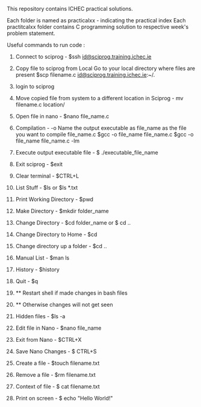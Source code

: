 This repository contains ICHEC practical solutions.

Each folder is named as practicalxx - indicating the practical index
Each practitcalxx folder contains C programming solution to respective week's problem statement.

Useful commands to run code :
1. Connect to sciprog - $ssh id@sciprog.training.ichec.ie

2. Copy file to sciprog from Local
  Go to your local directory where files are present
  $scp filename.c id@sciprog.training.ichec.ie:~/.

4. login to sciprog
5. Move copied file from system to a different location in Sciprog - mv filename.c location/
6. Open file in nano  - $nano file_name.c
7. Compilation -
    -o Name the output executable as file_name as the file you want to compile file_name.c 
    $gcc -o file_name file_name.c
    $gcc -o file_name file_name.c -lm
8. Execute output executable file - $ ./executable_file_name
9. Exit sciprog - $exit
10. Clear terminal - $CTRL+L
11. List Stuff - $ls or $ls *.txt
12. Print Working Directory - $pwd
13. Make Directory - $mkdir folder_name
14. Change Directory - $cd folder_name or $ cd ..
15. Change Directory to Home - $cd
16. Change directory up a folder - $cd ..
17. Manual List - $man ls
18. History - $history
19. Quit - $q

20. ** Restart shell if made changes in bash files
21. ** Otherwise changes will not get seen
22. Hidden files - $ls -a
23. Edit file in Nano -	$nano file_name
24. Exit from Nano - $CTRL+X
25. Save Nano Changes -	$ CTRL+S
26. Create a file -	$touch filename.txt
27. Remove a file -	$rm filename.txt
28. Context of file -	$ cat filename.txt
29. Print on screen -	$ echo "Hello World!"

